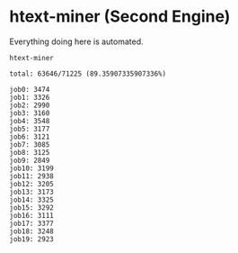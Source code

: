 # htext-miner (Second Engine)

Everything doing here is automated.

```
htext-miner

total: 63646/71225 (89.35907335907336%)

job0: 3474
job1: 3326
job2: 2990
job3: 3160
job4: 3548
job5: 3177
job6: 3121
job7: 3085
job8: 3125
job9: 2849
job10: 3199
job11: 2938
job12: 3205
job13: 3173
job14: 3325
job15: 3292
job16: 3111
job17: 3377
job18: 3248
job19: 2923
```
